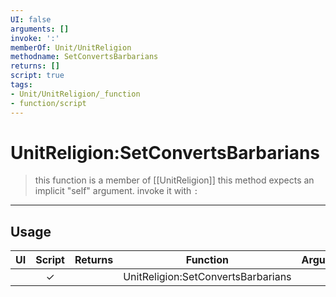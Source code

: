 ```yaml
---
UI: false
arguments: []
invoke: ':'
memberOf: Unit/UnitReligion
methodname: SetConvertsBarbarians
returns: []
script: true
tags:
- Unit/UnitReligion/_function
- function/script
---
```

# UnitReligion:SetConvertsBarbarians
> this function is a member of [[UnitReligion]]
> this method expects an implicit "self" argument. invoke it with `:`
-----
## Usage
|  UI | Script | Returns | Function | Arguments |
|:---:|:------:|-------:|:--------:|:---------|
| |✓||UnitReligion:SetConvertsBarbarians||
